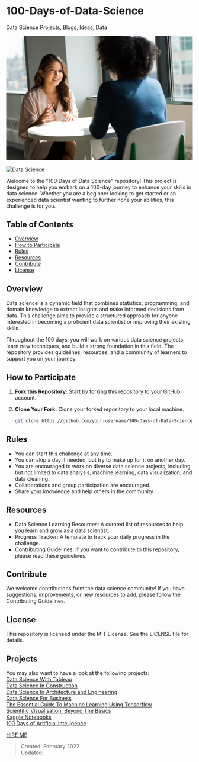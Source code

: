 # 100-Days-of-Data-Science
Data Science Projects, Blogs, Ideas, Data

![](https://github.com/natnew/100-Days-of-Data-Science/blob/main/christina-wocintechchat-com-eF7HN40WbAQ-unsplash.jpg)

![Data Science](https://img.shields.io/badge/Data%20Science-100%20Days%20Challenge-brightgreen)

Welcome to the "100 Days of Data Science" repository! This project is designed to help you embark on a 100-day journey to enhance your skills in data science. Whether you are a beginner looking to get started or an experienced data scientist wanting to further hone your abilities, this challenge is for you.

## Table of Contents

- [Overview](#overview)
- [How to Participate](#how-to-participate)
- [Rules](#rules)
- [Resources](#resources)
- [Contribute](#contribute)
- [License](#license)

## Overview

Data science is a dynamic field that combines statistics, programming, and domain knowledge to extract insights and make informed decisions from data. This challenge aims to provide a structured approach for anyone interested in becoming a proficient data scientist or improving their existing skills.

Throughout the 100 days, you will work on various data science projects, learn new techniques, and build a strong foundation in this field. The repository provides guidelines, resources, and a community of learners to support you on your journey.

## How to Participate

1. **Fork this Repository:** Start by forking this repository to your GitHub account.

2. **Clone Your Fork:** Clone your forked repository to your local machine.

   ```bash
   git clone https://github.com/your-username/100-Days-of-Data-Science.git

## Rules
- You can start this challenge at any time.
- You can skip a day if needed, but try to make up for it on another day.
- You are encouraged to work on diverse data science projects, including but not limited to data analysis, machine learning, data visualization, and data cleaning.
- Collaborations and group participation are encouraged.
- Share your knowledge and help others in the community.
  
##  Resources
- Data Science Learning Resources: A curated list of resources to help you learn and grow as a data scientist.
- Progress Tracker: A template to track your daily progress in the challenge.
- Contributing Guidelines: If you want to contribute to this repository, please read these guidelines.
  
##  Contribute
We welcome contributions from the data science community! If you have suggestions, improvements, or new resources to add, please follow the Contributing Guidelines.

## License
This repository is licensed under the MIT License. See the LICENSE file for details.


## Projects
You may also want to have a look at the following projects:<br>
[Data Science With Tableau](https://github.com/natnew/Data-Science-With-Tableau)<br>
[Data Science In Construction](https://github.com/natnew/Data-Science-in-Construction)<br>
[Data Science In Architecture and Engineering](https://github.com/natnew/Data-Science-In-Architecture-And-Engineering/blob/main/README.md)<br>
[Data Science For Business](https://github.com/natnew/Data-Science-For-Business/blob/main/README.md)<br>
[The Essential Guide To Machine Learning Using Tensorflow](https://medium.com/@natashanewbold/the-essential-guide-to-machine-learning-using-tensorflow-430c25806d3c)<br>
[Scientific Visualisation: Beyond The Basics](https://medium.com/@natashanewbold/scientific-visualisation-beyond-the-basics-8eaa378fa0d5)<br>
[Kaggle Notebooks](https://github.com/natnew/Kaggle-Portfolio)<br>
[100 Days of Artificial Intelligence](https://github.com/natnew/100-Days-of-artificial-intelligence/blob/main/README.md)<br>

[HIRE ME](https://www.linkedin.com/in/natasha-newbold/)<br>

 
> Created: February 2022 <br>
> Updated: <br>

